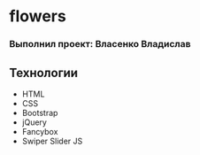 # flowers
### Выполнил проект: Власенко Владислав

## Технологии 
- HTML 
- CSS
- Bootstrap
- jQuery
- Fancybox
- Swiper Slider JS
